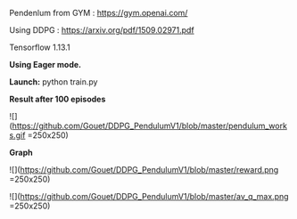 
Pendenlum from GYM : https://gym.openai.com/

Using DDPG : https://arxiv.org/pdf/1509.02971.pdf

Tensorflow 1.13.1

**Using Eager mode.**

**Launch:**
python train.py

**Result after 100 episodes**

![](https://github.com/Gouet/DDPG_PendulumV1/blob/master/pendulum_works.gif =250x250)

**Graph**

![](https://github.com/Gouet/DDPG_PendulumV1/blob/master/reward.png =250x250)

![](https://github.com/Gouet/DDPG_PendulumV1/blob/master/av_q_max.png =250x250)
